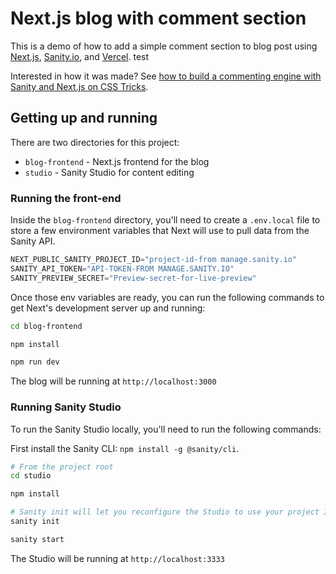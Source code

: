 # Next.js blog with comment section

This is a demo of how to add a simple comment section to blog post using [Next.js](https://nextjs.org), [Sanity.io](https://www.sanity.io), and [Vercel](https://vercel.com). test

Interested in how it was made? See [how to build a commenting engine with Sanity and Next.js on CSS Tricks](https://css-tricks.com).

## Getting up and running

There are two directories for this project: 

* `blog-frontend` - Next.js frontend for the blog
* `studio` - Sanity Studio for content editing

### Running the front-end

Inside the `blog-frontend` directory, you'll need to create a `.env.local` file to store a few environment variables that Next will use to pull data from the Sanity API.

```js
NEXT_PUBLIC_SANITY_PROJECT_ID="project-id-from manage.sanity.io"
SANITY_API_TOKEN="API-TOKEN-FROM MANAGE.SANITY.IO"
SANITY_PREVIEW_SECRET="Preview-secret-for-live-preview"
```

Once those env variables are ready, you can run the following commands to get Next's development server up and running:

```bash
cd blog-frontend

npm install

npm run dev
```

The blog will be running at `http://localhost:3000`

### Running Sanity Studio

To run the Sanity Studio locally, you'll need to run the following commands:

First install the Sanity CLI: `npm install -g @sanity/cli`.

```bash
# From the project root
cd studio

npm install

# Sanity init will let you reconfigure the Studio to use your project ID and dataset
sanity init

sanity start
```

The Studio will be running at `http://localhost:3333`
